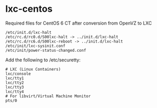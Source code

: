 # lxc-centos
Required files for CentOS 6 CT after conversion from OpenVZ to LXC
```
/etc/init.d/lxc-halt
/etc/rc.d/rc0.d/S00lxc-halt -> ../init.d/lxc-halt
/etc/rc.d/rc6.d/S00lxc-reboot -> ../init.d/lxc-halt
/etc/init/lxc-sysinit.conf
/etc/init/power-status-changed.conf
```

Add the following to /etc/securetty:
```
# LXC (Linux Containers)
lxc/console
lxc/tty1
lxc/tty2
lxc/tty3
lxc/tty4
# For libvirt/Virtual Machine Monitor
pts/0
```
